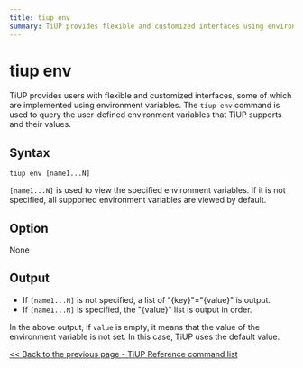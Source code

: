 ```yaml
---
title: tiup env
summary: TiUP provides flexible and customized interfaces using environment variables. The `tiup env` command queries user-defined environment variables and their values. Use `tiup env [name1...N]` to view specified variables, or all by default. No options. Output is a list of "{key}"="{value}" if not specified, or the "{value}" list in order if specified. Empty value means TiUP uses default.
---
```


# tiup env

TiUP provides users with flexible and customized interfaces, some of which are implemented using environment variables. The `tiup env` command is used to query the user-defined environment variables that TiUP supports and their values.

## Syntax

```shell
tiup env [name1...N]
```

`[name1...N]` is used to view the specified environment variables. If it is not specified, all supported environment variables are viewed by default.

## Option

None

## Output

- If `[name1...N]` is not specified, a list of "{key}"="{value}" is output.
- If `[name1...N]` is specified, the "{value}" list is output in order.

In the above output, if `value` is empty, it means that the value of the environment variable is not set. In this case, TiUP uses the default value.

[<< Back to the previous page - TiUP Reference command list](/tiup/tiup-reference.md#command-list)
